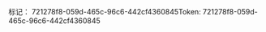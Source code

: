 <span data-ttu-id="2199c-101">标记： 721278f8-059d-465c-96c6-442cf4360845</span><span class="sxs-lookup"><span data-stu-id="2199c-101">Token: 721278f8-059d-465c-96c6-442cf4360845</span></span>